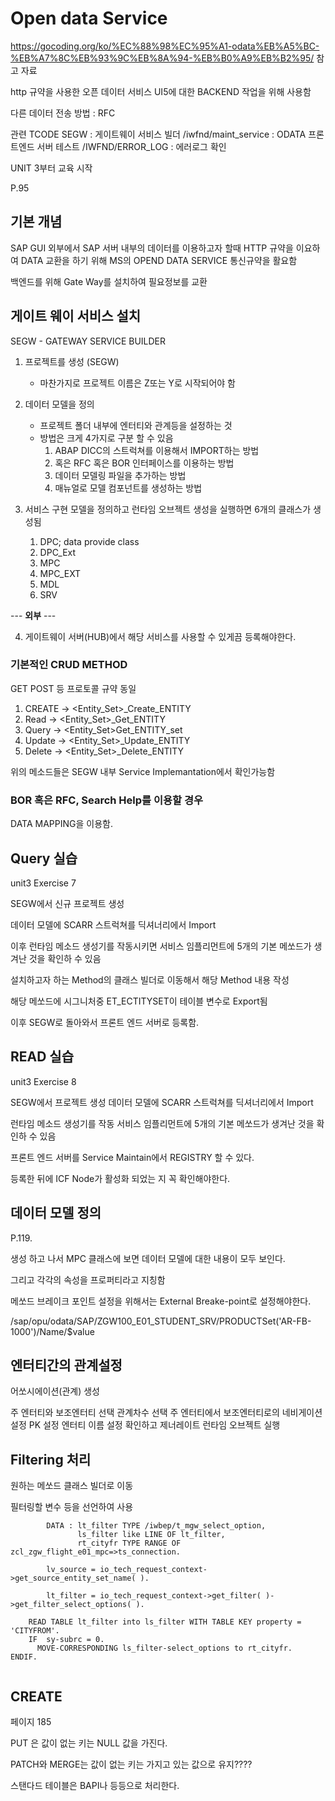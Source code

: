 # Open data Service

https://gocoding.org/ko/%EC%88%98%EC%95%A1-odata%EB%A5%BC-%EB%A7%8C%EB%93%9C%EB%8A%94-%EB%B0%A9%EB%B2%95/
참고 자료

http 규약을 사용한 오픈 데이터 서비스
UI5에 대한 BACKEND 작업을 위해 사용함

다른 데이터 전송 방법 : RFC

관련 TCODE 
SEGW                 : 게이트웨이 서비스 빌더
/iwfnd/maint_service : ODATA 프론트엔드 서버 테스트 
/IWFND/ERROR_LOG     : 에러로그 확인

UNIT 3부터 교육 시작

P.95
## 기본 개념
 SAP GUI 외부에서 SAP 서버 내부의 데이터를 이용하고자 할때 
 HTTP 규약을 이요하여 DATA 교환을 하기 위해 MS의 OPEND DATA SERVICE 통신규약을 활요함

 백엔드를 위해 Gate Way를 설치하여 필요정보를 교환


## 게이트 웨이 서비스 설치

SEGW - GATEWAY SERVICE BUILDER

1. 프로젝트를 생성 (SEGW)
    - 마찬가지로 프로젝트 이름은 Z또는 Y로 시작되어야 함

2. 데이터 모델을 정의
    - 프로젝트 폴더 내부에 엔터티와 관계등을 설정하는 것
    - 방법은 크게 4가지로 구분 할 수 있음 
        1. ABAP DICC의 스트럭쳐를 이용해서 IMPORT하는 방법
        2. 혹은 RFC 혹은 BOR 인터페이스를 이용하는 방법
        3. 데이터 모델링 파일을 추가하는 방법
        4. 매뉴얼로 모델 컴포넌트를 생성하는 방법

3. 서비스 구현
    모델을 정의하고 런타임 오브젝트 생성을 실행하면 6개의 클래스가 생성됨
    1. DPC; data provide class
    2. DPC_Ext
    3. MPC
    4. MPC_EXT
    5. MDL
    6. SRV

--- **외부** ---

4. 게이트웨이 서버(HUB)에서 해당 서비스를 사용할 수 있게끔 등록해야한다.


### 기본적인 CRUD METHOD
GET POST 등 프로토콜 규약 동일

1. CREATE -> <Entity_Set>_Create_ENTITY
2. Read -> <Entity_Set>_Get_ENTITY
3. Query -> <Entity_Set>Get_ENTITY_set
4. Update -> <Entity_Set>_Update_ENTITY
5. Delete ->  <Entity_Set>_Delete_ENTITY

위의 메소드들은 SEGW 내부 Service Implemantation에서 확인가능함

### BOR 혹은 RFC, Search Help를 이용할 경우
DATA MAPPING을 이용함.

## Query 실습
unit3 Exercise 7

SEGW에서 신규 프로젝트 생성

데이터 모델에 SCARR 스트럭쳐를 딕셔너리에서 Import

이후 런타임 메소드 생성기를 작동시키면
서비스 임플리먼트에 5개의 기본 메쏘드가 생겨난 것을 확인하 수 있음

설치하고자 하는 Method의 클래스 빌더로 이동해서 해당 Method 내용 작성

해당 메쏘드에 시그니처중 ET_ECTITYSET이 테이블 변수로 Export됨

이후 SEGW로 돌아와서 프론트 엔드 서버로 등록함.

## READ 실습

unit3 Exercise 8

SEGW에서 프로젝트 생성
데이터 모델에 SCARR 스트럭쳐를 딕셔너리에서 Import

런타임 메소드 생성기를 작동
서비스 임플리먼트에 5개의 기본 메쏘드가 생겨난 것을 확인하 수 있음

 프론트 엔드 서버를 Service Maintain에서 REGISTRY 할 수 있다.

 등록한 뒤에 ICF Node가 활성화 되었는 지 꼭 확인해야한다.



## 데이터 모델 정의
P.119.

생성 하고 나서 MPC  클래스에 보면 데이터 모델에 대한 내용이 모두 보인다.

그리고 각각의 속성을 프로퍼티라고 지칭함

메쏘드 브레이크 포인트 설정을 위해서는 External Breake-point로 설정해야한다.


/sap/opu/odata/SAP/ZGW100_E01_STUDENT_SRV/PRODUCTSet('AR-FB-1000')/Name/$value

## 엔터티간의 관계설정

어쏘시에이션(관계) 생성

주 엔터티와 보조엔터티 선택
관계차수 선택
주 엔터티에서 보조엔터티로의 네비게이션 설정
PK 설정
엔터티 이름 설정 확인하고 
제너레이트 런타임 오브젝트 실행


## Filtering 처리

원하는 메쏘드 클래스 빌더로 이동

필터링할 변수 등을 선언하여 사용
```abap
        DATA : lt_filter TYPE /iwbep/t_mgw_select_option,
               ls_filter like LINE OF lt_filter,
               rt_cityfr TYPE RANGE OF zcl_zgw_flight_e01_mpc=>ts_connection.

        lv_source = io_tech_request_context->get_source_entity_set_name( ).

        lt_filter = io_tech_request_context->get_filter( )->get_filter_select_options( ).

    READ TABLE lt_filter into ls_filter WITH TABLE KEY property = 'CITYFROM'.
    IF  sy-subrc = 0.
      MOVE-CORRESPONDING ls_filter-select_options to rt_cityfr.
ENDIF.


```

## CREATE

페이지 185

PUT 은 값이 없는 키는 NULL 값을 가진다.

PATCH와 MERGE는 값이 없는 키는 가지고 있는 값으로 유지????


스탠다드 테이블은 BAPI나 등등으로 처리한다.